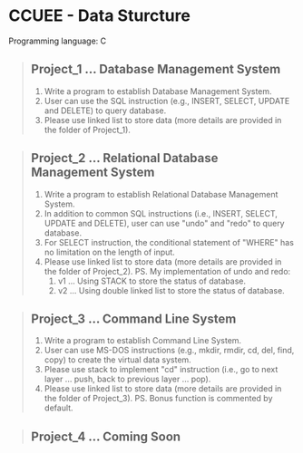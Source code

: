 ﻿# CCUEE - Data Sturcture
 Programming language: C
 
> ## Project_1 ... Database Management System
> 1. Write a program to establish Database Management System.
> 2. User can use the SQL instruction (e.g., INSERT, SELECT, UPDATE and DELETE) to query database.
> 3. Please use linked list to store data (more details are provided in the folder of Project_1).

> ## Project_2 ... Relational Database Management System
> 1. Write a program to establish Relational Database Management System.
> 2. In addition to common SQL instructions (i.e., INSERT, SELECT, UPDATE and DELETE), user can use "undo" and "redo" to query database.
> 3. For SELECT instruction, the conditional statement of "WHERE" has no limitation on the length of input.
> 4. Please use linked list to store data (more details are provided in the folder of Project_2).
> PS. My implementation of undo and redo:
>     1) v1 ... Using STACK to store the status of database.
>     2) v2 ... Using double linked list to store the status of database.

> ## Project_3 ... Command Line System
> 1. Write a program to establish Command Line System.
> 2. User can use MS-DOS instructions (e.g., mkdir, rmdir, cd, del, find, copy) to create the virtual data system.
> 3. Please use stack to implement "cd" instruction (i.e., go to next layer ... push, back to previous layer ... pop).
> 4. Please use linked list to store data (more details are provided in the folder of Project_3).
> PS. Bonus function is commented by default.

> ## Project_4 ... Coming Soon
